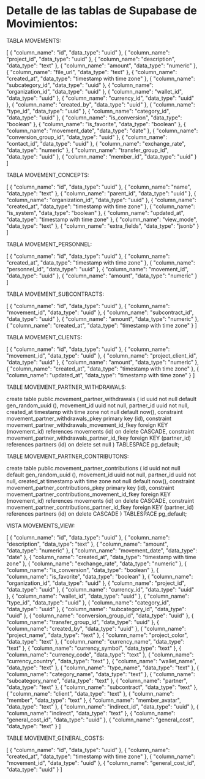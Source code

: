 # Detalle de las tablas de Supabase de Movimientos:

TABLA MOVEMENTS:

[
  {
    "column_name": "id",
    "data_type": "uuid"
  },
  {
    "column_name": "project_id",
    "data_type": "uuid"
  },
  {
    "column_name": "description",
    "data_type": "text"
  },
  {
    "column_name": "amount",
    "data_type": "numeric"
  },
  {
    "column_name": "file_url",
    "data_type": "text"
  },
  {
    "column_name": "created_at",
    "data_type": "timestamp with time zone"
  },
  {
    "column_name": "subcategory_id",
    "data_type": "uuid"
  },
  {
    "column_name": "organization_id",
    "data_type": "uuid"
  },
  {
    "column_name": "wallet_id",
    "data_type": "uuid"
  },
  {
    "column_name": "currency_id",
    "data_type": "uuid"
  },
  {
    "column_name": "created_by",
    "data_type": "uuid"
  },
  {
    "column_name": "type_id",
    "data_type": "uuid"
  },
  {
    "column_name": "category_id",
    "data_type": "uuid"
  },
  {
    "column_name": "is_conversion",
    "data_type": "boolean"
  },
  {
    "column_name": "is_favorite",
    "data_type": "boolean"
  },
  {
    "column_name": "movement_date",
    "data_type": "date"
  },
  {
    "column_name": "conversion_group_id",
    "data_type": "uuid"
  },
  {
    "column_name": "contact_id",
    "data_type": "uuid"
  },
  {
    "column_name": "exchange_rate",
    "data_type": "numeric"
  },
  {
    "column_name": "transfer_group_id",
    "data_type": "uuid"
  },
  {
    "column_name": "member_id",
    "data_type": "uuid"
  }
]

TABLA MOVEMENT_CONCEPTS:

[
  {
    "column_name": "id",
    "data_type": "uuid"
  },
  {
    "column_name": "name",
    "data_type": "text"
  },
  {
    "column_name": "parent_id",
    "data_type": "uuid"
  },
  {
    "column_name": "organization_id",
    "data_type": "uuid"
  },
  {
    "column_name": "created_at",
    "data_type": "timestamp with time zone"
  },
  {
    "column_name": "is_system",
    "data_type": "boolean"
  },
  {
    "column_name": "updated_at",
    "data_type": "timestamp with time zone"
  },
  {
    "column_name": "view_mode",
    "data_type": "text"
  },
  {
    "column_name": "extra_fields",
    "data_type": "jsonb"
  }
]

TABLA MOVEMENT_PERSONNEL:

[
  {
    "column_name": "id",
    "data_type": "uuid"
  },
  {
    "column_name": "created_at",
    "data_type": "timestamp with time zone"
  },
  {
    "column_name": "personnel_id",
    "data_type": "uuid"
  },
  {
    "column_name": "movement_id",
    "data_type": "uuid"
  },
  {
    "column_name": "amount",
    "data_type": "numeric"
  }
]

TABLA MOVEMENT_SUBCONTRACTS:

[
  {
    "column_name": "id",
    "data_type": "uuid"
  },
  {
    "column_name": "movement_id",
    "data_type": "uuid"
  },
  {
    "column_name": "subcontract_id",
    "data_type": "uuid"
  },
  {
    "column_name": "amount",
    "data_type": "numeric"
  },
  {
    "column_name": "created_at",
    "data_type": "timestamp with time zone"
  }
]

TABLA MOVEMENT_CLIENTS:

[
  {
    "column_name": "id",
    "data_type": "uuid"
  },
  {
    "column_name": "movement_id",
    "data_type": "uuid"
  },
  {
    "column_name": "project_client_id",
    "data_type": "uuid"
  },
  {
    "column_name": "amount",
    "data_type": "numeric"
  },
  {
    "column_name": "created_at",
    "data_type": "timestamp with time zone"
  },
  {
    "column_name": "updated_at",
    "data_type": "timestamp with time zone"
  }
]

TABLE MOVEMENT_PARTNER_WITHDRAWALS:

create table public.movement_partner_withdrawals (
  id uuid not null default gen_random_uuid (),
  movement_id uuid not null,
  partner_id uuid not null,
  created_at timestamp with time zone not null default now(),
  constraint movement_partner_withdrawals_pkey primary key (id),
  constraint movement_partner_withdrawals_movement_id_fkey foreign KEY (movement_id) references movements (id) on delete CASCADE,
  constraint movement_partner_withdrawals_partner_id_fkey foreign KEY (partner_id) references partners (id) on delete set null
) TABLESPACE pg_default;

TABLE MOVEMENT_PARTNER_CONTRIBUTONS:

create table public.movement_partner_contributions (
  id uuid not null default gen_random_uuid (),
  movement_id uuid not null,
  partner_id uuid not null,
  created_at timestamp with time zone not null default now(),
  constraint movement_partner_contributions_pkey primary key (id),
  constraint movement_partner_contributions_movement_id_fkey foreign KEY (movement_id) references movements (id) on delete CASCADE,
  constraint movement_partner_contributions_partner_id_fkey foreign KEY (partner_id) references partners (id) on delete CASCADE
) TABLESPACE pg_default;

VISTA MOVEMENTS_VIEW:

[
  {
    "column_name": "id",
    "data_type": "uuid"
  },
  {
    "column_name": "description",
    "data_type": "text"
  },
  {
    "column_name": "amount",
    "data_type": "numeric"
  },
  {
    "column_name": "movement_date",
    "data_type": "date"
  },
  {
    "column_name": "created_at",
    "data_type": "timestamp with time zone"
  },
  {
    "column_name": "exchange_rate",
    "data_type": "numeric"
  },
  {
    "column_name": "is_conversion",
    "data_type": "boolean"
  },
  {
    "column_name": "is_favorite",
    "data_type": "boolean"
  },
  {
    "column_name": "organization_id",
    "data_type": "uuid"
  },
  {
    "column_name": "project_id",
    "data_type": "uuid"
  },
  {
    "column_name": "currency_id",
    "data_type": "uuid"
  },
  {
    "column_name": "wallet_id",
    "data_type": "uuid"
  },
  {
    "column_name": "type_id",
    "data_type": "uuid"
  },
  {
    "column_name": "category_id",
    "data_type": "uuid"
  },
  {
    "column_name": "subcategory_id",
    "data_type": "uuid"
  },
  {
    "column_name": "conversion_group_id",
    "data_type": "uuid"
  },
  {
    "column_name": "transfer_group_id",
    "data_type": "uuid"
  },
  {
    "column_name": "created_by",
    "data_type": "uuid"
  },
  {
    "column_name": "project_name",
    "data_type": "text"
  },
  {
    "column_name": "project_color",
    "data_type": "text"
  },
  {
    "column_name": "currency_name",
    "data_type": "text"
  },
  {
    "column_name": "currency_symbol",
    "data_type": "text"
  },
  {
    "column_name": "currency_code",
    "data_type": "text"
  },
  {
    "column_name": "currency_country",
    "data_type": "text"
  },
  {
    "column_name": "wallet_name",
    "data_type": "text"
  },
  {
    "column_name": "type_name",
    "data_type": "text"
  },
  {
    "column_name": "category_name",
    "data_type": "text"
  },
  {
    "column_name": "subcategory_name",
    "data_type": "text"
  },
  {
    "column_name": "partner",
    "data_type": "text"
  },
  {
    "column_name": "subcontract",
    "data_type": "text"
  },
  {
    "column_name": "client",
    "data_type": "text"
  },
  {
    "column_name": "member",
    "data_type": "text"
  },
  {
    "column_name": "member_avatar",
    "data_type": "text"
  },
  {
    "column_name": "indirect_id",
    "data_type": "uuid"
  },
  {
    "column_name": "indirect",
    "data_type": "text"
  },
  {
    "column_name": "general_cost_id",
    "data_type": "uuid"
  },
  {
    "column_name": "general_cost",
    "data_type": "text"
  }
]

TABLE MOVEMENT_GENERAL_COSTS:

[
  {
    "column_name": "id",
    "data_type": "uuid"
  },
  {
    "column_name": "created_at",
    "data_type": "timestamp with time zone"
  },
  {
    "column_name": "movement_id",
    "data_type": "uuid"
  },
  {
    "column_name": "general_cost_id",
    "data_type": "uuid"
  }
]
